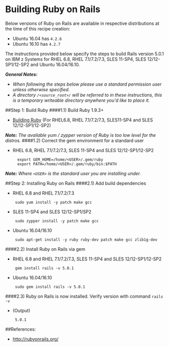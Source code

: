<!---PACKAGE:Rails--->
<!---DISTRO:RHEL 6.x:5.x--->
<!---DISTRO:RHEL 7.x:5.x--->
<!---DISTRO:SLES 11.x:5.x--->
<!---DISTRO:SLES 12.x:5.x--->
<!---DISTRO:Ubuntu 16.x:Distro, 5.x--->

# Building Ruby on Rails

Below versions of Ruby on Rails are available in respective distributions at the time of this recipe creation:

  * Ubuntu 16.04 has `4.2.6`
  * Ubuntu 16.10 has `4.2.7`

The instructions provided below specify the steps to build Rails version 5.0.1 on IBM z Systems for RHEL 6.8, RHEL 7.1/7.2/7.3, SLES 11-SP4, SLES 12/12-SP1/12-SP2 and Ubuntu 16.04/16.10.  

_**General Notes:**_   
* _When following the steps below please use a standard permission user unless otherwise specified._     
* _A directory `/<source_root>/` will be referred to in these instructions, this is a temporary writeable directory anywhere you'd like to place it._

##Step 1: Build Ruby
####1.1) Build Ruby 1.9.3+ 
 * [Building Ruby](https://github.com/linux-on-ibm-z/docs/wiki/Building-Ruby) (For RHEL6.8, RHEL 7.1/7.2/7.3, SLES11-SP4 and SLES 12/12-SP1/12-SP2)

_**Note:** The available yum / zypper version of Ruby is too low level for the distros._
####1.2) Correct the gem environment for a standard user

  * RHEL 6.8, RHEL 7.1/7.2/7.3, SLES 11-SP4 and SLES 12/12-SP1/12-SP2
		
          export GEM_HOME=/home/<USER>/.gem/ruby
          export PATH=/home/<USER>/.gem/ruby/bin:$PATH
		
_**Note:** Where `<USER>` is the standard user you are installing under._

##Step 2: Installing Ruby on Rails
####2.1) Add build dependencies
    
   * RHEL 6.8 and RHEL 7.1/7.2/7.3

          sudo yum install -y patch make gcc
    
   * SLES 11-SP4 and SLES 12/12-SP1/SP2

          sudo zypper install -y patch make gcc
        
   * Ubuntu 16.04/16.10
 
          sudo apt-get install -y ruby ruby-dev patch make gcc zlib1g-dev
 

####2.2) Install Ruby on Rails via gem

   * RHEL 6.8 and RHEL 7.1/7.2/7.3, SLES 11-SP4 and SLES 12/12-SP1/12-SP2
      
          gem install rails -v 5.0.1
          
   * Ubuntu 16.04/16.10
           
          sudo gem install rails -v 5.0.1
    
####2.3) Ruby on Rails is now installed. Verify version with command `rails -v`
    
   * (Output)
      
          5.0.1
     
##References:	 
* http://rubyonrails.org/
